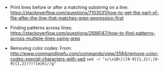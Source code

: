 

* Print lines before or after a matching substring on a line:
  https://stackoverflow.com/questions/7103531/how-to-get-the-part-of-file-after-the-line-that-matches-grep-expression-first

* Finding patterns across lines:
  https://stackoverflow.com/questions/2686147/how-to-find-patterns-across-multiple-lines-using-grep

* Removing color codes:
  From: http://www.commandlinefu.com/commands/view/3584/remove-color-codes-special-characters-with-sed
  `sed -r "s/\x1B\[([0-9]{1,2}(;[0-9]{1,2})?)?[m|K]//g"`
